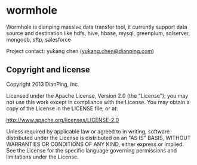 wormhole
========

Wormhole is dianping massive data transfer tool, it currently support data source and destination like hdfs, hive, hbase, mysql, greenplum, sqlserver, mongodb, sftp, salesforce

Project contact: yukang chen (yukang.chen@dianping.com)


Copyright and license
---------------------

Copyright 2013 DianPing, Inc.

Licensed under the Apache License, Version 2.0 (the "License"); you may not use this work except in compliance with the License. You may obtain a copy of the License in the LICENSE file, or at:

http://www.apache.org/licenses/LICENSE-2.0

Unless required by applicable law or agreed to in writing, software distributed under the License is distributed on an "AS IS" BASIS, WITHOUT WARRANTIES OR CONDITIONS OF ANY KIND, either express or implied. See the License for the specific language governing permissions and limitations under the License.

